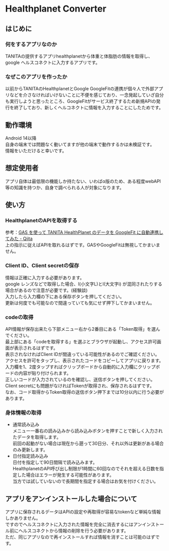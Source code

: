 # Healthplanet Converter

## はじめに

### 何をするアプリなのか

TANITAの提供するアプリhealthplanetから体重と体脂肪の情報を取得し、google ヘルスコネクトに入力するアプリです。

### なぜこのアプリを作ったか

以前からTANITAのHealthplanetとGoogle
GoogleFitの連携が個々人で外部アプリなどを介さなければいけないことに不便を感じており、一念発起していざ自分も実行しようと思ったところ、GoogleFitがサービス終了するため新規APIの発行を終了しており、新しくヘルコネクトに情報を入力することにしたためです。

## 動作環境

Android 14以降<br>
自身の端末では問題なく動いてますが他の端末で動作するかは未検証です。<br>
情報をいただけると幸いです。

## 想定使用者

アプリ自体は最低限の機能しか持たない、いわばα版のため、ある程度webAPI等の知識を持つか、自身で調べられる人が対象になります。

## 使い方

### HealthplanetのAPIを取得する

参考：[GAS を使って TANITA HealthPlanet のデータを GoogleFit に自動連携してみた - Qiita](https://qiita.com/potstickers/items/8fa8dce3e31efcde078a#healthplanet-api-%E3%81%AE%E6%BA%96%E5%82%99)<br>
上の指示に従えばAPIを取れるはずです。GASやGoogleFitは無視してかまいません。

### Client ID、Client secretの保存

情報は正確に入力する必要があります。<br>
google レンズなどで取得した場合、l(小文字L)とI(大文字i)
が混同されたりする場合があるので注意が必要です。(経験談)<br>
入力したら入力欄の下にある保存ボタンを押してください。<br>
更新は何度でも可能なので間違っていても気にせず押下してかまいません。

### codeの取得

API情報が保存出来たら下部メニュー右から2番目にある「Token取得」を選んでください。<br>
最上部にある「codeを取得する」を選ぶとブラウザが起動し、アクセス許可画面が表示されるはずです。<br>
表示されなければClient IDが間違っている可能性があるのでご確認ください。<br>
アクセスを許可をタップし、表示されたコードをコピーしてアプリに戻ります。<br>
入力欄を1、2度タップすればクリップボードから自動的に入力欄にクリップボードの内容が貼り付けられます。<br>
正しいコードが入力されているのを確認し、送信ボタンを押してください。<br>
Client secretにも問題がなければTokenが取得され、保存されるはずです。<br>
なお、コード取得からToken取得の送信ボタン押下までは10分以内に行う必要があります。

### 身体情報の取得

- 通常読み込み<br>
  メニュー一番右の読み込みから読み込みボタンを押すことで新しく入力されたデータを取得します。<br>
  前回の起動がない場合は現在から遡って30日分、それ以外は更新がある場合のみ更新します。
- 日付指定読み込み<br>
  日付を指定して90日間隔で読み込みます。<br>
  HealthplanetのAPI呼び出し制限が1時間に60回なのでそれを超える日数を指定した場合はエラーが発生する可能性があります。<br>
  当方では試していないので長期間を指定する場合はお気を付けください。

## アプリをアンインストールした場合について

アプリに保存されるデータはAPIの設定や再取得が容易なtokenなど単純な情報しかありません。<br>
ですのでヘルスコネクトに入力された情報を完全に消去するにはアンインストール前にヘルスコネクトから情報の削除を行う必要があります。<br>
ただ、同じアプリなので再インストールすれば情報を消すことは可能のはずです。
